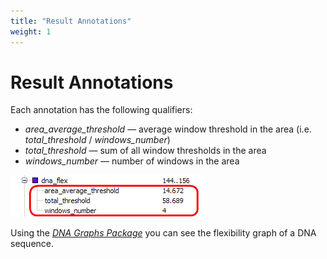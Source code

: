 ```yaml
---
title: "Result Annotations"
weight: 1
---
```



# Result Annotations

Each annotation has the following qualifiers:

*   _area\_average\_threshold_ — average window threshold in the area (i.e. _total\_threshold_ / _windows\_number_)
*   _total\_threshold_ — sum of all window thresholds in the area
*   _windows\_number_ — number of windows in the area


![](/images/65930698/65930699.png)

Using the [_DNA Graphs Package_](graphs-package.md) you can see the flexibility graph of a DNA sequence.

